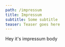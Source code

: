 ```yaml
---
path: /impressum
title: Impressum
subtitle: Some subtitle
teaser: Teaser goes here
---
```

Hey it's impressum body
